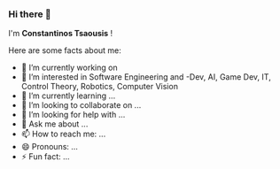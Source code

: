 ### Hi there 👋

I'm **Constantinos Tsaousis** !

Here are some facts about me:

- 🔭 I’m currently working on 
- :thinking: I’m interested in Software Engineering and -Dev, AI, Game Dev, IT, Control Theory, Robotics, Computer Vision
- 🌱 I’m currently learning ...
- 👯 I’m looking to collaborate on ...
- 🤔 I’m looking for help with ...
- 💬 Ask me about ...
- 📫 How to reach me: ...
- 😄 Pronouns: ...
- ⚡ Fun fact: ...

